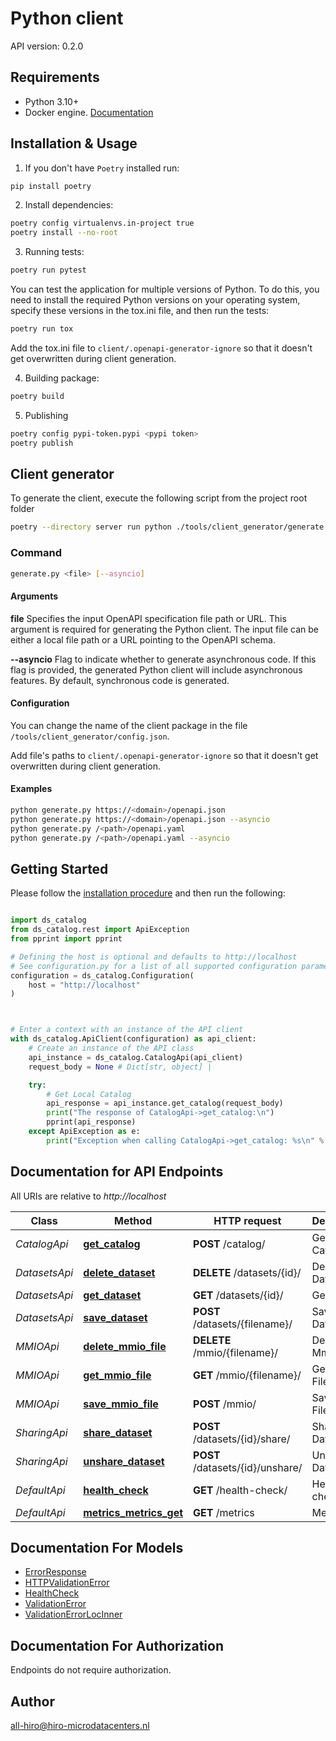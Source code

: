 # Python client
API version: 0.2.0

## Requirements

- Python 3.10+
- Docker engine. [Documentation](https://docs.docker.com/engine/install/)

## Installation & Usage

1. If you don't have `Poetry` installed run:

```bash
pip install poetry
```

2. Install dependencies:

```bash
poetry config virtualenvs.in-project true
poetry install --no-root
```

3. Running tests:

```bash
poetry run pytest
```

You can test the application for multiple versions of Python. To do this, you need to install the required Python versions on your operating system, specify these versions in the tox.ini file, and then run the tests:
```bash
poetry run tox
```
Add the tox.ini file to `client/.openapi-generator-ignore` so that it doesn't get overwritten during client generation.

4. Building package:

```bash
poetry build
```

5. Publishing
```bash
poetry config pypi-token.pypi <pypi token>
poetry publish
```

## Client generator
To generate the client, execute the following script from the project root folder
```bash
poetry --directory server run python ./tools/client_generator/generate.py ./api/openapi.yaml
```

### Command
```bash
generate.py <file> [--asyncio]
```

#### Arguments
**file**
Specifies the input OpenAPI specification file path or URL. This argument is required for generating the Python client. The input file can be either a local file path or a URL pointing to the OpenAPI schema.

**--asyncio**
Flag to indicate whether to generate asynchronous code. If this flag is provided, the generated Python client will include asynchronous features. By default, synchronous code is generated.

#### Configuration
You can change the name of the client package in the file `/tools/client_generator/config.json`.

Add file's paths to `client/.openapi-generator-ignore` so that it doesn't get overwritten during client generation.

#### Examples

```bash
python generate.py https://<domain>/openapi.json
python generate.py https://<domain>/openapi.json --asyncio
python generate.py /<path>/openapi.yaml
python generate.py /<path>/openapi.yaml --asyncio
```

## Getting Started

Please follow the [installation procedure](#installation--usage) and then run the following:

```python

import ds_catalog
from ds_catalog.rest import ApiException
from pprint import pprint

# Defining the host is optional and defaults to http://localhost
# See configuration.py for a list of all supported configuration parameters.
configuration = ds_catalog.Configuration(
    host = "http://localhost"
)



# Enter a context with an instance of the API client
with ds_catalog.ApiClient(configuration) as api_client:
    # Create an instance of the API class
    api_instance = ds_catalog.CatalogApi(api_client)
    request_body = None # Dict[str, object] | 

    try:
        # Get Local Catalog
        api_response = api_instance.get_catalog(request_body)
        print("The response of CatalogApi->get_catalog:\n")
        pprint(api_response)
    except ApiException as e:
        print("Exception when calling CatalogApi->get_catalog: %s\n" % e)

```

## Documentation for API Endpoints

All URIs are relative to *http://localhost*

Class | Method | HTTP request | Description
------------ | ------------- | ------------- | -------------
*CatalogApi* | [**get_catalog**](docs/CatalogApi.md#get_catalog) | **POST** /catalog/ | Get Local Catalog
*DatasetsApi* | [**delete_dataset**](docs/DatasetsApi.md#delete_dataset) | **DELETE** /datasets/{id}/ | Delete Dataset
*DatasetsApi* | [**get_dataset**](docs/DatasetsApi.md#get_dataset) | **GET** /datasets/{id}/ | Get Dataset
*DatasetsApi* | [**save_dataset**](docs/DatasetsApi.md#save_dataset) | **POST** /datasets/{filename}/ | Save Dataset
*MMIOApi* | [**delete_mmio_file**](docs/MMIOApi.md#delete_mmio_file) | **DELETE** /mmio/{filename}/ | Delete Mmio File
*MMIOApi* | [**get_mmio_file**](docs/MMIOApi.md#get_mmio_file) | **GET** /mmio/{filename}/ | Get Mmio File
*MMIOApi* | [**save_mmio_file**](docs/MMIOApi.md#save_mmio_file) | **POST** /mmio/ | Save Mmio File
*SharingApi* | [**share_dataset**](docs/SharingApi.md#share_dataset) | **POST** /datasets/{id}/share/ | Share Dataset
*SharingApi* | [**unshare_dataset**](docs/SharingApi.md#unshare_dataset) | **POST** /datasets/{id}/unshare/ | Unhare Dataset
*DefaultApi* | [**health_check**](docs/DefaultApi.md#health_check) | **GET** /health-check/ | Health check
*DefaultApi* | [**metrics_metrics_get**](docs/DefaultApi.md#metrics_metrics_get) | **GET** /metrics | Metrics


## Documentation For Models

 - [ErrorResponse](docs/ErrorResponse.md)
 - [HTTPValidationError](docs/HTTPValidationError.md)
 - [HealthCheck](docs/HealthCheck.md)
 - [ValidationError](docs/ValidationError.md)
 - [ValidationErrorLocInner](docs/ValidationErrorLocInner.md)


<a id="documentation-for-authorization"></a>
## Documentation For Authorization

Endpoints do not require authorization.


## Author

all-hiro@hiro-microdatacenters.nl


